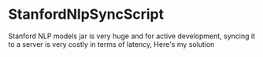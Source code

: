 # StanfordNlpSyncScript
Stanford NLP models jar is very huge and for active development, syncing it to a server is very costly in terms of latency, Here's my solution
